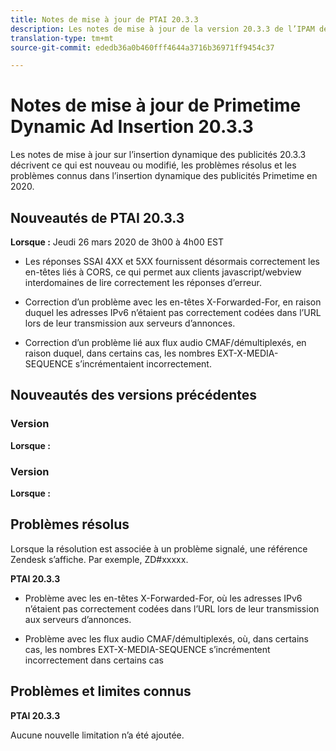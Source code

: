 ```yaml
---
title: Notes de mise à jour de PTAI 20.3.3
description: Les notes de mise à jour de la version 20.3.3 de l’IPAM décrivent ce qui est nouveau ou modifié, les problèmes résolus et connus de l’insertion de publicités dynamiques Primetime en 2020.
translation-type: tm+mt
source-git-commit: ededb36a0b460fff4644a3716b36971ff9454c37

---
```



# Notes de mise à jour de Primetime Dynamic Ad Insertion 20.3.3

Les notes de mise à jour sur l’insertion dynamique des publicités 20.3.3 décrivent ce qui est nouveau ou modifié, les problèmes résolus et les problèmes connus dans l’insertion dynamique des publicités Primetime en 2020.

## Nouveautés de PTAI 20.3.3

**Lorsque :** Jeudi 26 mars 2020 de 3h00 à 4h00 EST

* Les réponses SSAI 4XX et 5XX fournissent désormais correctement les en-têtes liés à CORS, ce qui permet aux clients javascript/webview interdomaines de lire correctement les réponses d’erreur.

* Correction d’un problème avec les en-têtes X-Forwarded-For, en raison duquel les adresses IPv6 n’étaient pas correctement codées dans l’URL lors de leur transmission aux serveurs d’annonces.

* Correction d’un problème lié aux flux audio CMAF/démultiplexés, en raison duquel, dans certains cas, les nombres EXT-X-MEDIA-SEQUENCE s’incrémentaient incorrectement.

## Nouveautés des versions précédentes

### Version

**Lorsque :**

### Version

**Lorsque :**

## Problèmes résolus

Lorsque la résolution est associée à un problème signalé, une référence Zendesk s’affiche. Par exemple, ZD#xxxxx.

**PTAI 20.3.3**

* Problème avec les en-têtes X-Forwarded-For, où les adresses IPv6 n’étaient pas correctement codées dans l’URL lors de leur transmission aux serveurs d’annonces.

* Problème avec les flux audio CMAF/démultiplexés, où, dans certains cas, les nombres EXT-X-MEDIA-SEQUENCE s’incrémentent incorrectement dans certains cas

## Problèmes et limites connus

**PTAI 20.3.3**

Aucune nouvelle limitation n’a été ajoutée.
